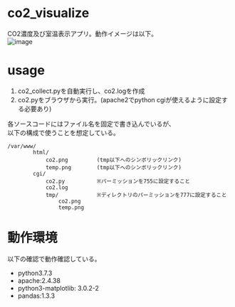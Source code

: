 # co2_visualize
CO2濃度及び室温表示アプリ。動作イメージは以下。  
![image](https://user-images.githubusercontent.com/61326119/133564960-674c6861-c7bc-4da5-8c5d-5c7c987f1229.png)

# usage
1. co2_collect.pyを自動実行し、co2.logを作成
2. co2.pyをブラウザから実行。(apache2でpython cgiが使えるように設定する必要あり)

各ソースコードにはファイル名を固定で書き込んでいるが、  
以下の構成で使うことを想定している。

```
/var/www/
        html/
            co2.png         (tmp以下へのシンボリックリンク)
            temp.png        (tmp以下へのシンボリックリンク)
        cgi/
            co2.py          ※パーミッションを755に設定すること
            co2.log
            tmp/            ※ディレクトリのパーミッションを777に設定すること
                co2.png
                temp.png
```

# 動作環境
以下の確認で動作確認している。
- python3.7.3
- apache:2.4.38
- python3-matplotlib: 3.0.2-2
- pandas:1.3.3
